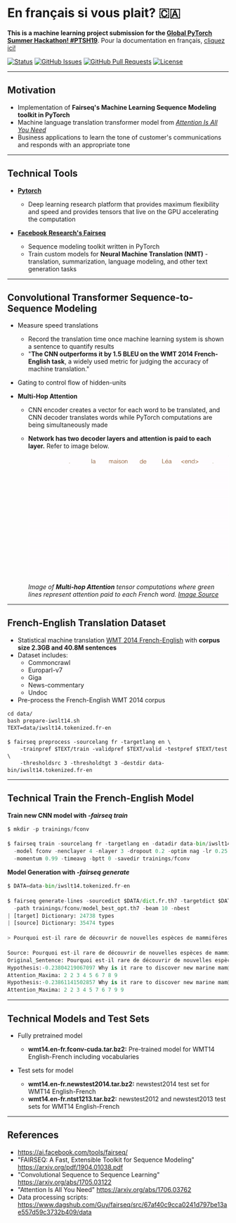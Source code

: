 # En français si vous plait? 🇨🇦

**This is a machine learning project submission for the [Global PyTorch Summer Hackathon! #PTSH19](https://pytorch.devpost.com/)**. Pour la documentation en français, [cliquez ici!](https://github.com/lucylow/en_francais_si_vous_plait-/blob/master/README-fr.md)

<div>
  
  [![Status](https://img.shields.io/badge/status-active-success.svg)]()
  [![GitHub Issues](https://img.shields.io/github/issues/lucylow/en_francais_si_vous_plait-.svg)](https://github.com/lucylow/en_francais_si_vous_plait-/issues)
  [![GitHub Pull Requests](https://img.shields.io/github/issues-pr/lucylow/en_francais_si_vous_plait-.svg)](https://github.com/lucylow/en_francais_si_vous_plait-/pulls)
  [![License](https://img.shields.io/bower/l/bootstrap)]()

</div>


---

## Motivation

* Implementation of **Fairseq's Machine Learning Sequence Modeling toolkit in PyTorch**
* Machine language translation transformer model from [*Attention Is All You Need*](https://arxiv.org/abs/1706.03762)
* Business applications to learn the tone of customer's communications and responds with an appropriate tone

    
---  

## Technical Tools

* [**Pytorch**](https://pytorch.org) 
  * Deep learning research platform that provides maximum flexibility and speed and provides tensors that live on the GPU accelerating the computation
  
* [**Facebook Research's Fairseq**](https://ai.facebook.com/tools/fairseq/) 
  * Sequence modeling toolkit written in PyTorch
  * Train custom models for **Neural Machine Translation (NMT)** - translation, summarization, language modeling, and other text generation tasks
 

--- 

## Convolutional Transformer Sequence-to-Sequence Modeling 

* Measure speed translations
  * Record the translation time once machine learning system is shown a sentence to quantify results
  * "**The CNN outperforms it by 1.5 BLEU on the WMT 2014 French-English task**, a widely used metric for judging the accuracy of machine translation."
  
* Gating to control flow of hidden-units

* **Multi-Hop Attention** 
  * CNN encoder creates a vector for each word to be translated, and CNN decoder translates words while PyTorch computations are being simultaneously made
  * **Network has two decoder layers and attention is paid to each layer.** Refer to image below.

      ![alt text bonjour](https://github.com/lucylow/En_francais_si_vous_plait-/blob/master/screenshots/translation_illustration.gif)

       *Image of **Multi-hop Attention** tensor computations where green lines represent attention paid to each French word. [Image Source](https://engineering.fb.com/ml-applications/a-novel-approach-to-neural-machine-translation)*


--- 
 
## French-English Translation Dataset

* Statistical machine translation [WMT 2014 French-English](http://statmt.org/wmt14/translation-task.html#Download) with **corpus size 2.3GB and 40.8M sentences**
* Dataset includes:
  * Commoncrawl
  * Europarl-v7
  * Giga
  * News-commentary
  * Undoc
* Pre-process the French-English WMT 2014 corpus

```terminal
cd data/
bash prepare-iwslt14.sh
TEXT=data/iwslt14.tokenized.fr-en

$ fairseq preprocess -sourcelang fr -targetlang en \
    -trainpref $TEXT/train -validpref $TEXT/valid -testpref $TEXT/test \
    -thresholdsrc 3 -thresholdtgt 3 -destdir data-bin/iwslt14.tokenized.fr-en
```

---

## Technical Train the French-English Model

**Train new CNN model with *-fairseq train***

```python
$ mkdir -p trainings/fconv

$ fairseq train -sourcelang fr -targetlang en -datadir data-bin/iwslt14.tokenized.fr-en \
  -model fconv -nenclayer 4 -nlayer 3 -dropout 0.2 -optim nag -lr 0.25 -clip 0.1 \
  -momentum 0.99 -timeavg -bptt 0 -savedir trainings/fconv
```

**Model Generation with *-fairseq generate***

```python
$ DATA=data-bin/iwslt14.tokenized.fr-en

$ fairseq generate-lines -sourcedict $DATA/dict.fr.th7 -targetdict $DATA/dict.en.th7 \
  -path trainings/fconv/model_best_opt.th7 -beam 10 -nbest 
| [target] Dictionary: 24738 types
| [source] Dictionary: 35474 types

> Pourquoi est-il rare de découvrir de nouvelles espèces de mammifères marins ?

Source: Pourquoi est-il rare de découvrir de nouvelles espèces de mammifères marins ?
Original_Sentence: Pourquoi est-il rare de découvrir de nouvelles espèces de mammifères marins ?
Hypothesis:-0.23804219067097 Why is it rare to discover new marine mam@@ mal species ?
Attention_Maxima: 2 2 3 4 5 6 7 8 9
Hypothesis:-0.23861141502857 Why is it rare to discover new marine mam@@ mal species ?
Attention_Maxima: 2 2 3 4 5 7 6 7 9 9
```
---

##  Technical Models and Test Sets

* Fully pretrained model
  * **wmt14.en-fr.fconv-cuda.tar.bz2:** Pre-trained model for WMT14 English-French including vocabularies
  
* Test sets for model
  * **wmt14.en-fr.newstest2014.tar.bz2:** newstest2014 test set for WMT14 English-French
  * **wmt14.en-fr.ntst1213.tar.bz2:** newstest2012 and newstest2013 test sets for WMT14 English-French


---

## References

* https://ai.facebook.com/tools/fairseq/
* "FAIRSEQ: A Fast, Extensible Toolkit for Sequence Modeling" https://arxiv.org/pdf/1904.01038.pdf
* "Convolutional Sequence to Sequence Learning" https://arxiv.org/abs/1705.03122
* "Attention Is All You Need" https://arxiv.org/abs/1706.03762
* Data processing scripts: https://www.dagshub.com/Guy/fairseq/src/67af40c9cca0241d797be13ae557d59c3732b409/data

